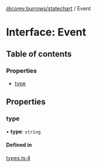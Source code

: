[@corey.burrows/statechart](../README.md) / Event

# Interface: Event

## Table of contents

### Properties

- [type](Event.md#type)

## Properties

### type

• **type**: `string`

#### Defined in

[types.ts:4](https://github.com/burrows/statechart/blob/8529b0f/src/types.ts#L4)
